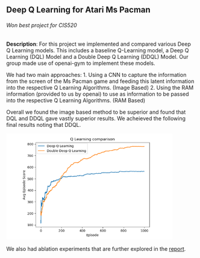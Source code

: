 ## Deep Q Learning for Atari Ms Pacman 
###### Won best project for CIS520

**Description**: For this project we implemented and compared various Deep Q Learning models. This includes a baseline Q-Learning model, a Deep Q Learning (DQL) Model and a Double Deep Q Learning (DDQL) Model. Our group made use of openai-gym to implement these models. 

We had two main approaches:
    1. Using a CNN to capture the information from the screen of the Ms Pacman game and feeding this latent information into the respective Q Learning Algorithms. (Image Based)
    2. Using the RAM information (provided to us by openai) to use as information to be passed into the respective Q Learning Algorithms. (RAM Based) 

Overall we found the image based method to be superior and found that DQL and DDQL gave vastly superior results. We acheieved the following final results noting that DDQL.

![](../images/mspacman.png)

We also had ablation experiments that are further explored in the [report](../report/Final_project_report.pdf). 
